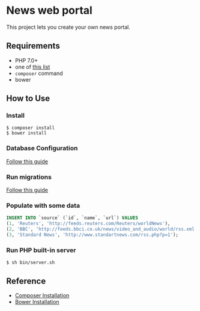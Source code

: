 # News web portal

This project lets you create your own news portal.

## Requirements

* PHP 7.0+
* one of [this list](https://www.codeigniter.com/user_guide/general/requirements.html)
* `composer` command
* bower

## How to Use

### Install 
```
$ composer install
$ bower install
```

### Database Configuration
[Follow this guide](https://www.codeigniter.com/userguide3/database/configuration.html)


### Run migrations
[Follow this guide](https://www.codeigniter.com/userguide3/libraries/migration.html)

### Populate with some data

```sql
INSERT INTO `source` (`id`, `name`, `url`) VALUES
(1, 'Reuters', 'http://feeds.reuters.com/Reuters/worldNews'),
(2, 'BBC', 'http://feeds.bbci.co.uk/news/video_and_audio/world/rss.xml'),
(3, 'Standard News', 'http://www.standartnews.com/rss.php?p=1');
```

### Run PHP built-in server

```
$ sh bin/server.sh
```

## Reference

* [Composer Installation](https://getcomposer.org/doc/00-intro.md#installation-linux-unix-osx)
* [Bower Installation](https://bower.io/#install-bower)
